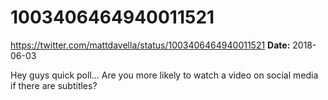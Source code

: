 # 1003406464940011521
https://twitter.com/mattdavella/status/1003406464940011521
**Date:** 2018-06-03

Hey guys quick poll... Are you more likely to watch a video on social media if there are subtitles?
